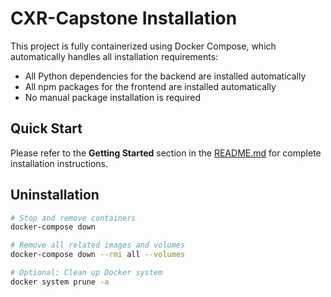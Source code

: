 # CXR-Capstone Installation

This project is fully containerized using Docker Compose, which automatically handles all installation requirements:

* All Python dependencies for the backend are installed automatically
* All npm packages for the frontend are installed automatically
* No manual package installation is required

## Quick Start

Please refer to the **Getting Started** section in the [README.md](README.md) for complete installation instructions.

## Uninstallation

```bash
# Stop and remove containers
docker-compose down

# Remove all related images and volumes
docker-compose down --rmi all --volumes

# Optional: Clean up Docker system
docker system prune -a
```